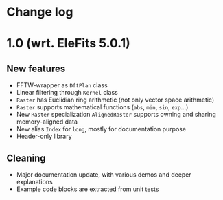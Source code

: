 # Change log

# 1.0 (wrt. EleFits 5.0.1)

## New features

* FFTW-wrapper as `DftPlan` class
* Linear filtering through `Kernel` class
* `Raster` has Euclidian ring arithmetic (not only vector space arithmetic)
* `Raster` supports mathematical functions (`abs`, `min`, `sin`, `exp`...)
* New `Raster` specialization `AlignedRaster` supports owning and sharing memory-aligned data
* New alias `Index` for `long`, mostly for documentation purpose
* Header-only library

## Cleaning

* Major documentation update, with various demos and deeper explanations
* Example code blocks are extracted from unit tests
